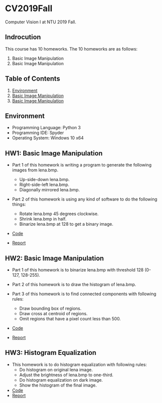 # CV2019Fall

Computer Vision I at NTU 2019 Fall.

## Indrocution

This course has 10 homeworks. The 10 homeworks are as follows:

1. Basic Image Manipulation
2. Basic Image Manipulation

## Table of Contents

<!--ts-->

   1. [Environment](https://github.com/vincent0628/CV2019Fall/blob/master/README.md#environment)
   2. [Basic Image Manipulation](https://github.com/vincent0628/CV2019Fall/blob/master/README.md#hw1-basic-image-manipulation)
   3. [Basic Image Manipulation](https://github.com/vincent0628/CV2019Fall/blob/master/README.md#hw2-basic-image-manipulation)

<!--te-->
## Environment

* Programming Language: Python 3
* Programming IDE: Spyder
* Operating System: Windows 10 x64

## HW1: Basic Image Manipulation

* Part 1 of this homework is writing a program to generate the following images from lena.bmp.
  * Up-side-down lena.bmp.
  * Right-side-left lena.bmp.
  * Diagonally mirrored lena.bmp.
* Part 2 of this homework is using any kind of software to do the following things:
  * Rotate lena.bmp 45 degrees clockwise.
  * Shrink lena.bmp in half.
  * Binarize lena.bmp at 128 to get a binary image.

* [Code](https://github.com/vincent0628/CV2019Fall/blob/master/R08921005_HW1_ver1/R08921005_HW1_ver1.py)
* [Report](https://github.com/vincent0628/CV2019Fall/blob/master/R08921005_HW1_ver1/R08921005_HW1_ver1.pdf)

## HW2: Basic Image Manipulation

* Part 1 of this homework is to binarize lena.bmp with threshold 128 (0-127, 128-255).
* Part 2 of this homework is to draw the histogram of lena.bmp.

* Part 3 of this homework is to find connected components with following rules:
  * Draw bounding box of regions.
  * Draw cross at centroid of regions.
  * Omit regions that have a pixel count less than 500.

* [Code](https://github.com/vincent0628/CV2019Fall/blob/master/R08921005_HW2_ver1/R08921005_HW2_ver1.py)
* [Report](https://github.com/vincent0628/CV2019Fall/blob/master/R08921005_HW2_ver1/R08921005_HW2_ver1.pdf)

## HW3: Histogram Equalization

* This homework is to do histogram equalization with following rules:
  * Do histogram on original lena image.
  * Adjust the brightness of lena.bmp to one-third.
  * Do histogram equalization on dark image.
  * Show the histogram of the final image.
* [Code](https://github.com/vincent0628/CV2019Fall/blob/master/R08921005_HW3_ver1/R08921005_HW3_ver1.py)
* [Report](https://github.com/vincent0628/CV2019Fall/blob/master/R08921005_HW3_ver1/R08921005_HW3_ver1.pdf)
